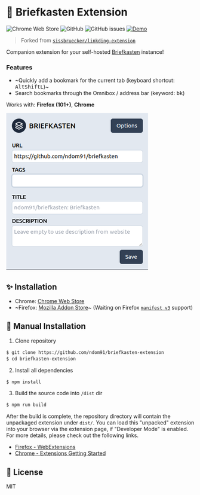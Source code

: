 # 📌 Briefkasten Extension

![Chrome Web Store](https://img.shields.io/chrome-web-store/rating/aighkhofochfjejmhjfkgjfpkpgmjlnd?style=flat-square)
![GitHub](https://img.shields.io/github/license/ndom91/briefkasten-extension?style=flat-square)
![GitHub issues](https://img.shields.io/github/issues/ndom91/briefkasten-extension?style=flat-square)
[![Demo](https://img.shields.io/badge/demo-instance-green?style=flat-square)](https://briefkasten.vercel.app)

> Forked from [`sissbruecker/linkding-extension`](https://github.com/sissbruecker/linkding-extension)

Companion extension for your self-hosted [Briefkasten](https://github.com/ndom91/briefkasten) instance!

### Features

- ~Quickly add a bookmark for the current tab (keyboard shortcut: <kbd>Alt</kbd><kbd>Shift</kbd><kbd>L</kbd>)~
- Search bookmarks through the Omnibox / address bar (keyword: <kbd>bk</kbd>)

Works with: **Firefox (101+)**, **Chrome**

![Screenshot](/docs/screenshot.png)

## ✨ Installation

- Chrome: [Chrome Web Store](https://chrome.google.com/webstore/detail/briefkasten-bookmarks/aighkhofochfjejmhjfkgjfpkpgmjlnd)
- ~Firefox: [Mozilla Addon Store](https://addons.mozilla.org/de/firefox/addon/briefkasten-extension/)~ (Waiting on Firefox [`manifest v3`](https://blog.mozilla.org/addons/2022/05/18/manifest-v3-in-firefox-recap-next-steps/) support)

## 🧰 Manual Installation

1. Clone repository

```bash
$ git clone https://github.com/ndom91/briefkasten-extension
$ cd briefkasten-extension
```

2. Install all dependencies

```sh
$ npm install
```

3. Build the source code into `/dist` dir

```sh
$ npm run build
```

After the build is complete, the repository directory will contain the unpackaged extension under `dist/`. You can load this "unpacked" extension into your browser via the extension page, if "Developer Mode" is enabled. For more details, please check out the following links.

- [Firefox - WebExtensions](https://developer.mozilla.org/en-US/docs/Mozilla/Add-ons/WebExtensions/Your_first_WebExtension#installing)
- [Chrome - Extensions Getting Started](https://developer.chrome.com/docs/extensions/mv3/getstarted/#manifest)

## 📝 License

MIT
